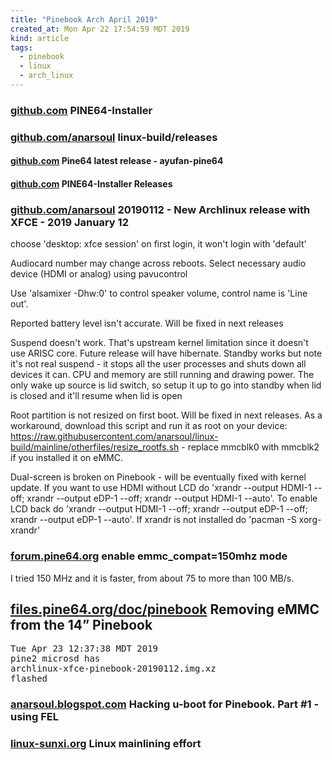 ```yaml
---
title: "Pinebook Arch April 2019"
created_at: Mon Apr 22 17:54:59 MDT 2019
kind: article
tags:
  - pinebook
  - linux
  - arch_linux
---
```


<h3>
  <a href="https://github.com/pine64dev/PINE64-Installer" target="_blank">github.com</a>
  PINE64-Installer
</h3>

<h3>
  <a href="https://github.com/anarsoul/linux-build/releases" target="_blank">github.com/anarsoul</a>
  linux-build/releases
</h3>

<h4>
  <a href="https://github.com/ayufan-pine64/linux-build/releases/latest" target="_blank">github.com</a>
  Pine64 latest release - ayufan-pine64
</h4>

<h4>
  <a href="https://github.com/pine64dev/PINE64-Installer/releases" target="_blank">github.com</a>
  PINE64-Installer Releases
</h4>

<h3>
  <a href="https://github.com/anarsoul/linux-build/releases/tag/20190112" target="_blank">github.com/anarsoul</a>
  20190112 - New Archlinux release with XFCE - 2019 January 12
</h3>

choose 'desktop: xfce session' on first login, it won't login with 'default'

Audiocard number may change across reboots. Select necessary audio device (HDMI or analog) using pavucontrol

Use 'alsamixer -Dhw:0' to control speaker volume, control name is 'Line out'.

Reported battery level isn't accurate. Will be fixed in next releases

Suspend doesn't work. That's upstream kernel limitation since it doesn't use ARISC core. Future release will have hibernate. Standby works but note it's not real suspend - it stops all the user processes and shuts down all devices it can. CPU and memory are still running and drawing power. The only wake up source is lid switch, so setup it up to go into standby when lid is closed and it'll resume when lid is open

Root partition is not resized on first boot. Will be fixed in next releases. As a workaround, download this script and run it as root on your device: https://raw.githubusercontent.com/anarsoul/linux-build/mainline/otherfiles/resize_rootfs.sh - replace mmcblk0 with mmcblk2 if you installed it on eMMC.

Dual-screen is broken on Pinebook - will be eventually fixed with kernel update. If you want to use HDMI without LCD do 'xrandr --output HDMI-1 --off; xrandr --output eDP-1 --off; xrandr --output HDMI-1 --auto'. To enable LCD back do 'xrandr --output HDMI-1 --off; xrandr --output eDP-1 --off; xrandr --output eDP-1 --auto'. If xrandr is not installed do 'pacman -S xorg-xrandr'

<h3>
  <a href="https://forum.pine64.org/showthread.php?tid=5067&pid=32886#pid32886" target="_blank">forum.pine64.org</a>
  enable emmc_compat=150mhz mode
</h3>

I tried 150 MHz and it is faster, from about 75 to more than 100 MB/s.

<h2>
  <a href="http://files.pine64.org/doc/pinebook/guide/Pinebook_14-eMMC_Removal_Guide.pdf" target="_blank">files.pine64.org/doc/pinebook</a>
  Removing eMMC from the 14” Pinebook
</h2>

<pre>
Tue Apr 23 12:37:38 MDT 2019
pine2 microsd has
archlinux-xfce-pinebook-20190112.img.xz
flashed
</pre>

<h3>
  <a href="http://anarsoul.blogspot.com/2017/09/hacking-u-boot-for-pinebook-part-1.html" target="_blank">anarsoul.blogspot.com</a>
  Hacking u-boot for Pinebook. Part #1 - using FEL 
</h3>

<h3>
  <a href="http://linux-sunxi.org/Linux_mainlining_effort" target="_blank">linux-sunxi.org</a>
  Linux mainlining effort
</h3>

<!--
html boilerplate fragments
<a href="" target="_blank"></a>
<a name=""></a>
<img src="" width="400px">
<ul>
  <li></li>
  <li><a href="" target="_blank"></a></li>
</ul>
<pre>
</pre>
<p style="margin-bottom: 2em;"></p>
<hr style="border: 0; height: 3px; background: #333; background-image: linear-gradient(to right, #ccc, #333, #ccc);">
<pre><code>
</code></pre>
<math xmlns='http://www.w3.org/1998/Math/MathML' display='block'>
</math>
:-->

